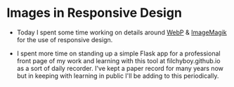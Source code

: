 # Images in Responsive Design

* Today I spent some time working on details around [WebP](https://developers.google.com/speed/webp/docs/using) & [ImageMagik](https://formulae.brew.sh/formula/imagemagick) for the use of responsive design.

* I spent more time on standing up a simple Flask app for a professional front page of my work and learning with this tool at filchyboy.github.io as a sort of daily recorder. I've kept a paper record for many years now but in keeping with learning in public I'll be adding to this periodically.
